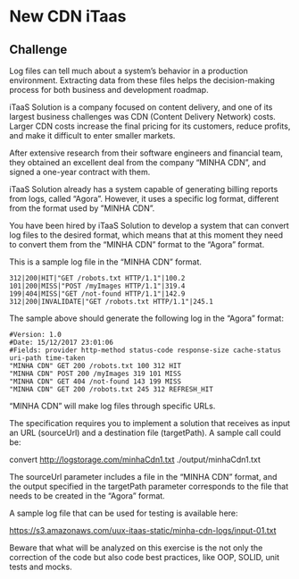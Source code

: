 # New CDN iTaas

## Challenge 

Log files can tell much about a system’s behavior in a production environment. Extracting data from these files helps the decision-making process for both business and development roadmap.

iTaaS Solution is a company focused on content delivery, and one of its largest business challenges was CDN (Content Delivery Network) costs. Larger CDN costs increase the final pricing for its customers, reduce profits, and make it difficult to enter smaller markets.

After extensive research from their software engineers and financial team, they obtained an excellent deal from the company “MINHA CDN”, and signed a one-year contract with them.

iTaaS Solution already has a system capable of generating billing reports from logs, called “Agora”. However, it uses a specific log format, different from the format used by ”MINHA CDN”.

You have been hired by iTaaS Solution to develop a system that can convert log files to the desired format, which means that at this moment they need to convert them from the “MINHA CDN” format to the “Agora” format.

This is a sample log file in the “MINHA CDN” format.

```
312|200|HIT|"GET /robots.txt HTTP/1.1"|100.2
101|200|MISS|"POST /myImages HTTP/1.1"|319.4
199|404|MISS|"GET /not-found HTTP/1.1"|142.9
312|200|INVALIDATE|"GET /robots.txt HTTP/1.1"|245.1
```

The sample above should generate the following log in the “Agora” format:

```
#Version: 1.0
#Date: 15/12/2017 23:01:06
#Fields: provider http-method status-code response-size cache-status uri-path time-taken
"MINHA CDN" GET 200 /robots.txt 100 312 HIT
"MINHA CDN" POST 200 /myImages 319 101 MISS
"MINHA CDN" GET 404 /not-found 143 199 MISS
"MINHA CDN" GET 200 /robots.txt 245 312 REFRESH_HIT
```

“MINHA CDN” will make log files through specific URLs.

The specification requires you to implement a solution that receives as input an URL (sourceUrl) and a destination file (targetPath). A sample call could be:

convert http://logstorage.com/minhaCdn1.txt ./output/minhaCdn1.txt

The sourceUrl parameter includes a file in the “MINHA CDN” format, and the output specified in the targetPath parameter corresponds to the file that needs to be created in the “Agora” format.

A sample log file that can be used for testing is available here:

https://s3.amazonaws.com/uux-itaas-static/minha-cdn-logs/input-01.txt

Beware that what will be analyzed on this exercise is the not only the correction of the code but also code best practices, like OOP, SOLID, unit tests and mocks.